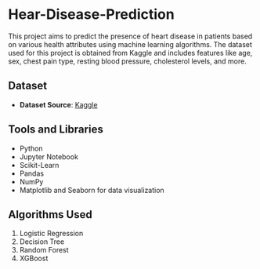 # Hear-Disease-Prediction
This project aims to predict the presence of heart disease in patients based on various health attributes using machine learning algorithms. The dataset used for this project is obtained from Kaggle and includes features like age, sex, chest pain type, resting blood pressure, cholesterol levels, and more.

## Dataset
- **Dataset Source**: [Kaggle](https://www.kaggle.com/datasets/fedesoriano/heart-failure-prediction)

## Tools and Libraries
- Python
- Jupyter Notebook
- Scikit-Learn
- Pandas
- NumPy
- Matplotlib and Seaborn for data visualization

## Algorithms Used
1. Logistic Regression
2. Decision Tree
3. Random Forest
4. XGBoost
